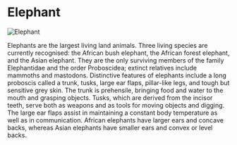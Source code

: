 <!--Heading-->
# Elephant
<!--Image-->
![Elephant](https://nationaltoday.com/wp-content/uploads/2022/06/16-Save-Elephants-1200x834.jpg.webp)

Elephants are the largest living land animals. Three living species are currently recognised: the African bush elephant, the African forest elephant, and the Asian elephant. They are the only surviving members of the family Elephantidae and the order Proboscidea; extinct relatives include mammoths and mastodons. Distinctive features of elephants include a long proboscis called a trunk, tusks, large ear flaps, pillar-like legs, and tough but sensitive grey skin. The trunk is prehensile, bringing food and water to the mouth and grasping objects. Tusks, which are derived from the incisor teeth, serve both as weapons and as tools for moving objects and digging. The large ear flaps assist in maintaining a constant body temperature as well as in communication. African elephants have larger ears and concave backs, whereas Asian elephants have smaller ears and convex or level backs.